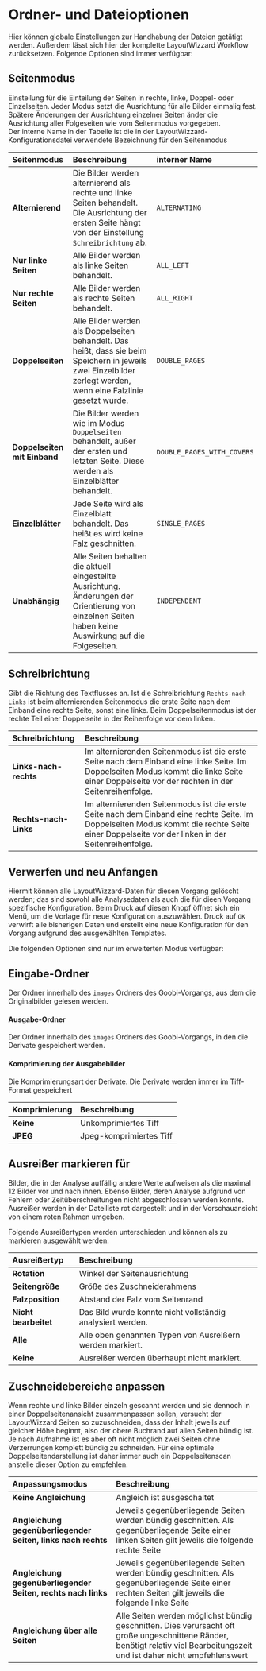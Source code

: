 # Ordner- und Dateioptionen

Hier können globale Einstellungen zur Handhabung der Dateien getätigt werden. Außerdem lässt sich hier der komplette LayoutWizzard Workflow zurücksetzen. Folgende Optionen sind immer verfügbar:

## **Seitenmodus**

Einstellung für die Einteilung der Seiten in rechte, linke, Doppel- oder Einzelseiten. Jeder Modus setzt die Ausrichtung für alle Bilder einmalig fest. Spätere Änderungen der Ausrichtung einzelner Seiten änder die Ausrichtung aller Folgeseiten wie vom Seitenmodus vorgegeben.  
Der interne Name in der Tabelle ist die in der LayoutWizzard-Konfigurationsdatei verwendete Bezeichnung für den Seitenmodus

| Seitenmodus | Beschreibung | interner Name |
| :--- | :--- | :--- |
| **Alternierend** | Die Bilder werden alternierend als rechte und linke Seiten behandelt. Die Ausrichtung der ersten Seite hängt von der Einstellung  `Schreibrichtung` ab. | `ALTERNATING` |
| **Nur linke Seiten** | Alle Bilder werden als linke Seiten behandelt. | `ALL_LEFT` |
| **Nur rechte Seiten** | Alle Bilder werden als rechte Seiten behandelt. | `ALL_RIGHT` |
| **Doppelseiten** | Alle Bilder werden als Doppelseiten behandelt. Das heißt, dass sie beim Speichern in jeweils zwei Einzelbilder zerlegt werden, wenn eine Falzlinie gesetzt wurde. | `DOUBLE_PAGES` |
| **Doppelseiten mit Einband** | Die Bilder werden wie im Modus `Doppelseiten` behandelt, außer der ersten und letzten Seite. Diese werden als Einzelblätter behandelt. | `DOUBLE_PAGES_WITH_COVERS` |
| **Einzelblätter** | Jede Seite wird als Einzelblatt behandelt. Das heißt es wird keine Falz geschnitten. | `SINGLE_PAGES` |
| **Unabhängig** | Alle Seiten behalten die aktuell eingestellte Ausrichtung. Änderungen der Orientierung von einzelnen Seiten haben keine Auswirkung auf die Folgeseiten. | `INDEPENDENT` |

## **Schreibrichtung**

Gibt die Richtung des Textflusses an. Ist die Schreibrichtung `Rechts-nach Links` ist beim alternierenden Seitenmodus die erste Seite nach dem Einband eine rechte Seite, sonst eine linke. Beim Doppelseitenmodus ist der rechte Teil einer Doppelseite in der Reihenfolge vor dem linken.

| **Schreibrichtung** | Beschreibung |
| :--- | :--- |
| **Links-nach-rechts** | Im alternierenden Seitenmodus ist die erste Seite nach dem Einband eine linke Seite. Im Doppelseiten Modus kommt die linke Seite einer Doppelseite vor der rechten in der Seitenreihenfolge. |
| **Rechts-nach-Links** | Im alternierenden Seitenmodus ist die erste Seite nach dem Einband eine rechte Seite. Im Doppelseiten Modus kommt die rechte Seite einer Doppelseite vor der linken in der Seitenreihenfolge. |

## **Verwerfen und neu Anfangen**

Hiermit können alle LayoutWizzard-Daten für diesen Vorgang gelöscht werden; das sind sowohl alle Analysedaten als auch die für dieen Vorgang spezifische Konfiguration. Beim Druck auf diesen Knopf öffnet sich ein Menü, um die Vorlage für neue Konfiguration auszuwählen. Druck auf `OK` verwirft alle bisherigen Daten und erstellt eine neue Konfiguration für den Vorgang aufgrund des ausgewählten Templates.

Die folgenden Optionen sind nur im erweiterten Modus verfügbar:

## Eingabe-Ordner

Der Ordner innerhalb des `images` Ordners des Goobi-Vorgangs, aus dem die Originalbilder gelesen werden.

#### **Ausgabe-Ordner**

Der Ordner innerhalb des `images` Ordners des Goobi-Vorgangs, in den die Derivate gespeichert werden.

#### **Komprimierung der Ausgabebilder**

Die Komprimierungsart der Derivate. Die Derivate werden immer im Tiff-Format gespeichert

| **Komprimierung** | Beschreibung |
| :--- | :--- |
| **Keine** | Unkomprimiertes Tiff |
| **JPEG** | Jpeg-komprimiertes Tiff |

## Ausreißer markieren für

Bilder, die in der Analyse auffällig andere Werte aufweisen als die maximal 12 Bilder vor und nach ihnen. Ebenso Bilder, deren Analyse aufgrund von Fehlern oder Zeitüberschreitungen nicht abgeschlossen werden konnte.  
Ausreißer werden in der Dateiliste rot dargestellt und in der Vorschauansicht von einem roten Rahmen umgeben.

Folgende Ausreißertypen werden unterschieden und können als zu markieren ausgewählt werden:

| Ausreißertyp | Beschreibung |
| :--- | :--- |
| **Rotation** | Winkel der Seitenausrichtung |
| **Seitengröße** | Größe des Zuschneiderahmens |
| **Falzposition** | Abstand der Falz vom Seitenrand |
| **Nicht bearbeitet** | Das Bild wurde konnte nicht vollständig analysiert werden. |
| **Alle** | Alle oben genannten Typen von Ausreißern werden markiert. |
| **Keine** | Ausreißer werden überhaupt nicht markiert. |

## Zuschneidebereiche anpassen

Wenn rechte und linke Bilder einzeln gescannt werden und sie dennoch in einer Doppelseitenansicht zusammenpassen sollen, versucht der LayoutWizzard Seiten so zuzuschneiden, dass der Inhalt jeweils auf gleicher Höhe beginnt, also der obere Buchrand auf allen Seiten bündig ist. Je nach Aufnahme ist es aber oft nicht möglich zwei Seiten ohne Verzerrungen komplett bündig zu schneiden. Für eine optimale Doppelseitendarstellung ist daher immer auch ein Doppelseitenscan anstelle dieser Option zu empfehlen.

| Anpassungsmodus | Beschreibung |
| :--- | :--- |
| **Keine Angleichung** | Angleich ist ausgeschaltet |
| **Angleichung gegenüberliegender Seiten, links nach rechts** | Jeweils gegenüberliegende Seiten werden bündig geschnitten. Als gegenüberliegende Seite einer linken Seiten gilt jeweils die folgende rechte Seite |
| **Angleichung gegenüberliegender Seiten, rechts nach links** | Jeweils gegenüberliegende Seiten werden bündig geschnitten. Als gegenüberliegende Seite einer rechten Seiten gilt jeweils die folgende linke Seite |
| **Angleichung über alle Seiten** | Alle Seiten werden möglichst bündig geschnitten. Dies verursacht oft große ungeschnittene Ränder, benötigt relativ viel Bearbeitungszeit und ist daher nicht empfehlenswert |




